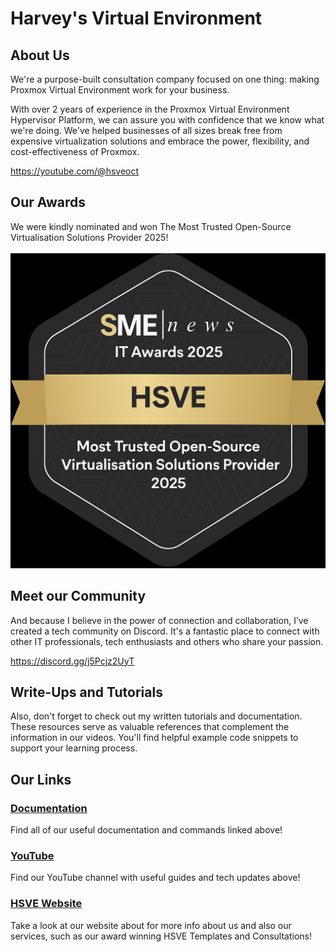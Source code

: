 # Harvey's Virtual Environment

## About Us
We're a purpose-built consultation company focused on one thing: making Proxmox Virtual Environment work for your business.

With over 2 years of experience in the Proxmox Virtual Environment Hypervisor Platform, we can assure you with confidence that we know what we're doing. We've helped businesses of all sizes break free from expensive virtualization solutions and embrace the power, flexibility, and cost-effectiveness of Proxmox.

https://youtube.com/@hsveoct

## Our Awards
We were kindly nominated and won The Most Trusted Open-Source Virtualisation Solutions Provider 2025!<br></br>
![SME Awards Badge](<SME Awards Badge.png>)

## Meet our Community
And because I believe in the power of connection and collaboration, I’ve created a tech community on Discord. It's a fantastic place to connect with other IT professionals, tech enthusiasts and others who share your passion.

https://discord.gg/j5Pcjz2UyT

## Write-Ups and Tutorials
Also, don't forget to check out my written tutorials and documentation. These resources serve as valuable references that complement the information in our videos. You'll find helpful example code snippets to support your learning process.

## Our Links
### [Documentation](https://github.com/HSVEOCT/docs/tree/main/guides) 
Find all of our useful documentation and commands linked above!
### [YouTube](https://youtube.com/@HSVEOCT)
Find our YouTube channel with useful guides and tech updates above!
### [HSVE Website](https://hsve.cc)
Take a look at our website about for more info about us and also our services, such as our award winning HSVE Templates and Consultations!